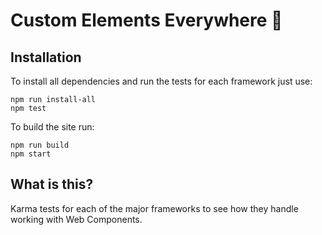 # ️Custom Elements Everywhere 🍻

## Installation

To install all dependencies and run the tests for each framework just use:

```
npm run install-all
npm test
```

To build the site run:

```
npm run build
npm start
```

## What is this?

Karma tests for each of the major frameworks to see how they handle working
with Web Components.
